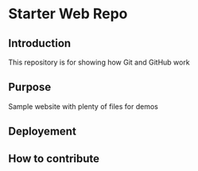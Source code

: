 # Starter Web Repo

## Introduction
This repository is for showing how Git and GitHub work

## Purpose

Sample website with plenty of files for demos

## Deployement

## How to contribute
